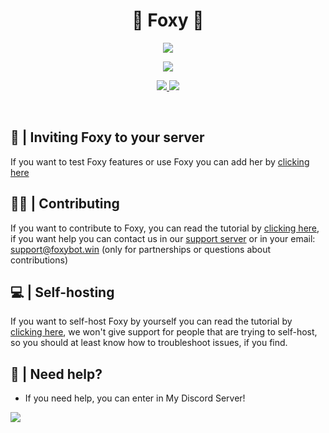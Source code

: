 <p align="center">
<h1 align="center">🦊 Foxy 🦊</h1>

<p align="center">
<a href="https://top.gg/bot/1006520438865801296">
  <img src="https://top.gg/api/widget/1006520438865801296.svg">
</a>
<div align="center">

 <a href="https://crowdin.com/project/foxybot">
    <img src="https://img.shields.io/badge/Powered_by_Crowdin-gray.svg?logo=crowdin&style=for-the-badge" />
  </a>
  
<a title="badges" target="_blank" href="https://crowdin.com/project/foxybot"><img src="https://badges.crowdin.net/foxybot/localized.svg">
<img src="https://img.shields.io/badge/license-AGPL%20v3-blue.svg">
</a>
</div>
</p>
 <br>

## 💜 | Inviting Foxy to your server 
If you want to test Foxy features or use Foxy you can add her by [clicking here](https://foxybot.win/add)

## 👨‍💻 | Contributing
If you want to contribute to Foxy, you can read the tutorial by [clicking here](https://github.com/FoxyTheBot/Foxy/blob/development/docs/CONTRIBUTING.md), if you want help you can contact us in our [support server](https://foxybot.win/discord) or in your email: support@foxybot.win (only for partnerships or questions about contributions)
## 💻 | Self-hosting
If you want to self-host Foxy by yourself you can read the tutorial by [clicking here](https://github.com/FoxyTheBot/Foxy/blob/development/docs/SELF-HOSTING.md), we won't give support for people that are trying to self-host, so you should at least know how to troubleshoot issues, if you find.

## 🤔 | Need help?
- If you need help, you can enter in My Discord Server!

<a href="https://foxybot.win/discord"><img src="https://discordapp.com/api/guilds/768267522670723094/widget.png?style=banner3"></a>
